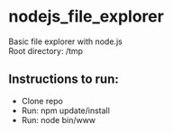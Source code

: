 # nodejs_file_explorer
Basic file explorer with node.js </br>
Root directory: /tmp

## Instructions to run:
* Clone repo
* Run: npm update/install
* Run: node bin/www
